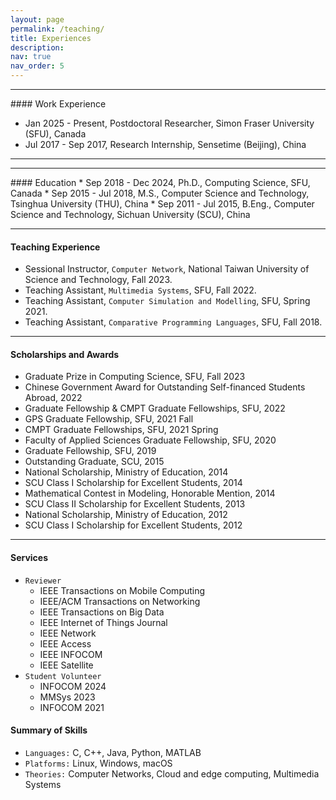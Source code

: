 ```yaml
---
layout: page
permalink: /teaching/
title: Experiences
description:
nav: true
nav_order: 5
---
```


<hr>
#### Work Experience
<ul>
	<li> Jan 2025 -  Present, Postdoctoral Researcher, Simon Fraser University (SFU), Canada</li>
	<li> Jul 2017 - Sep 2017, Research Internship, Sensetime (Beijing), China </li>
</ul>
<hr>

<hr>
#### Education
* Sep 2018 - Dec 2024, Ph.D., Computing Science, SFU, Canada
* Sep 2015 - Jul 2018, M.S., Computer Science and Technology, Tsinghua University (THU), China
* Sep 2011 - Jul 2015, B.Eng., Computer Science and Technology, Sichuan University (SCU), China
<hr>






#### Teaching Experience

* Sessional Instructor, `Computer Network`, National Taiwan University of Science and Technology, Fall 2023.
* Teaching Assistant, `Multimedia Systems`, SFU, Fall 2022.
* Teaching Assistant, `Computer Simulation and Modelling`, SFU, Spring 2021.
* Teaching Assistant, `Comparative Programming Languages`, SFU, Fall 2018.

<hr>


#### Scholarships and Awards

<ul>
  <li> Graduate Prize in Computing Science, SFU, Fall 2023 </li>
  <li> Chinese Government Award for Outstanding Self-financed Students Abroad, 2022 </li>
  <li> Graduate Fellowship & CMPT Graduate Fellowships, SFU, 2022 </li>
  <li> GPS Graduate Fellowship, SFU, 2021 Fall </li>
  <li> CMPT Graduate Fellowships, SFU, 2021 Spring </li>
  <li> Faculty of Applied Sciences Graduate Fellowship, SFU, 2020 </li>
  <li> Graduate Fellowship, SFU, 2019 </li>
	<li> Outstanding Graduate, SCU, 2015 </li>
	<li> National Scholarship, Ministry of Education, 2014 </li>
	<li> SCU Class I Scholarship for Excellent Students, 2014 </li>
	<li> Mathematical Contest in Modeling, Honorable Mention, 2014 </li>
  <li> SCU Class II Scholarship for Excellent Students, 2013 </li>
  <li> National Scholarship, Ministry of Education, 2012 </li>
  <li> SCU Class I Scholarship for Excellent Students, 2012 </li>
</ul>



<hr>

#### Services

- `Reviewer`
	- IEEE Transactions on Mobile Computing
	- IEEE/ACM Transactions on Networking
	- IEEE Transactions on Big Data
	- IEEE Internet of Things Journal
	- IEEE Network
	- IEEE Access
	- IEEE INFOCOM
	- IEEE Satellite
- `Student Volunteer`
	- INFOCOM 2024
	- MMSys 2023
	- INFOCOM 2021


#### Summary of Skills

* `Languages:` C, C++, Java, Python, MATLAB
* `Platforms:` Linux, Windows, macOS
* `Theories:` Computer Networks, Cloud and edge computing, Multimedia Systems
